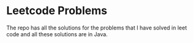 # Leetcode Problems

The repo has all the solutions for the problems that I have solved in leet code and all these solutions are in Java. 
